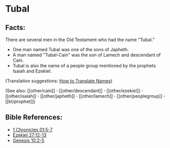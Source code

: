 # Tubal #

## Facts: ##

There are several men in the Old Testament who had the name "Tubal."

* One man named Tubal was one of the sons of Japheth.
* A man named "Tubal-Cain" was the son of Lamech and descendant of Cain.
* Tubal is also the name of a people group mentioned by the prophets Isaiah and Ezekiel.

(Translation suggestions: [How to Translate Names](en/ta-vol1/translate/man/translate-names))

(See also: [[other/cain]] **·** [[other/descendant]] **·** [[other/ezekiel]] **·** [[other/isaiah]] **·** [[other/japheth]] **·** [[other/lamech]] **·** [[other/peoplegroup]] **·** [[kt/prophet]])

## Bible References: ##

* [1 Chronicles 01:5-7](en/tn/1ch/help/01/05)
* [Ezekiel 27:12-13](en/tn/ezk/help/27/12)
* [Genesis 10:2-5](en/tn/gen/help/10/02)